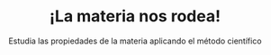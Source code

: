 ---
title: "¡La materia nos rodea!"
url: "/recursos-fisica-quimica/actividades-juegos/2eso-3eso/la-materia-nos-rodea"
subtitle: Estudia las propiedades de la materia aplicando el método científico
summary: "<code style='color: #2E3440;background:#88C0D0'>NOVEDAD</code><br>Estudia las propiedades de la materia aplicando el método científico."
breadcrumbs: ["recursos-fisica-quimica","actividades-juegos-2eso-3eso"]
tags:
- actividades
- 2º ESO
- 3º ESO
- actividad-científica
- materia
- gases
- eXeLearning
- ABP
categories:
- Física
- Química
weight: 2

# Optional external URL for project (replaces project detail page).
external_link: "https://cedec.intef.es/proyecto-edia-recurso-para-ciencias-la-materia-nos-rodea/"

image:
  preview_only: true
---